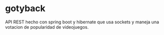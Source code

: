 # gotyback
API REST hecho con spring boot  y hibernate que usa sockets y maneja una votacion de popularidad de videojuegos.
